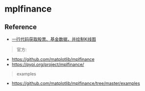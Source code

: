 # mplfinance

## Reference

- [一行代码获取股票、基金数据，并绘制K线图](https://cloud.tencent.com/developer/article/2144798)

> 官方:

- <https://github.com/matplotlib/mplfinance>
- <https://pypi.org/project/mplfinance/>

> examples

- <https://github.com/matplotlib/mplfinance/tree/master/examples>
